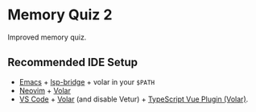 # Memory Quiz 2

Improved memory quiz.

## Recommended IDE Setup

- [Emacs](https://www.gnu.org/software/emacs/) +
  [lsp-bridge](https://github.com/manateelazycat/lsp-bridge) + volar in your
  `$PATH`
- [Neovim](https://neovim.io) +
  [Volar](https://github.com/neovim/nvim-lspconfig/blob/master/doc/server_configurations.md#volar)
- [VS Code](https://code.visualstudio.com/) +
  [Volar](https://marketplace.visualstudio.com/items?itemName=Vue.volar) (and
  disable Vetur) + [TypeScript Vue Plugin
  (Volar)](https://marketplace.visualstudio.com/items?itemName=Vue.vscode-typescript-vue-plugin).

